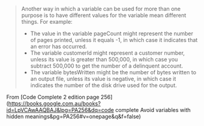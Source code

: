 > Another way in which a variable can be used for more than one purpose is to have different values for the variable mean different things. For example:
>
> * The value in the variable pageCount might represent the number of pages printed, unless it equals
>    -1, in which case it indicates that an error has occurred.
> * The variable customerId might represent a customer number, unless its value is greater
>    than 500,000, in which case you subtract 500,000 to get the number of a delinquent account.
> * The variable bytesWritten might be the number of bytes written to an output file, unless its value is
>    negative, in which case it indicates the number of the disk drive used for the output.

From [Code Complete 2 edition page 256](https://books.google.com.au/books?id=LpVCAwAAQBAJ&lpg=PA256&dq=code complete Avoid variables with hidden meanings&pg=PA256#v=onepage&q&f=false)

